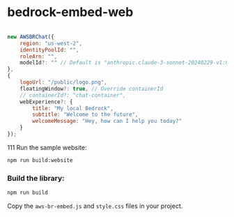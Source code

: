 # bedrock-embed-web


```javascript

new AWSBRChat({
    region: "us-west-2",
    identityPoolId: "",
    roleArn: "",
    modelId?: "" // Default is "anthropic.claude-3-sonnet-20240229-v1:0"
},
{
    logoUrl: "/public/logo.png",
    floatingWindow?: true, // Override containerId
    // containerId?: "chat-container",
    webExperience?: {
        title: "My local Bedrock",
        subtitle: "Welcome to the future",
        welcomeMessage: "Hey, how can I help you today?"
    }
});

```


111 Run the sample website:
```bash
npm run build:website
```

### Build the library:

```bash
npm run build
```

Copy the `aws-br-embed.js` and `style.css` files in your project.

